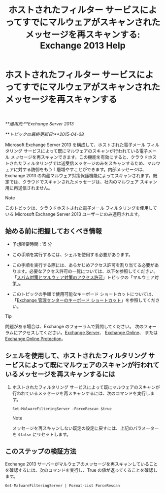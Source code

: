 ﻿---
title: 'ホストされたフィルター サービスによってすでにマルウェアがスキャンされたメッセージを再スキャンする: Exchange 2013 Help'
TOCTitle: ホストされたフィルター サービスによってすでにマルウェアがスキャンされたメッセージを再スキャンする
ms:assetid: ad3b6f65-6399-4a4b-8679-2e4f7f74bbbe
ms:mtpsurl: https://technet.microsoft.com/ja-jp/library/JJ150548(v=EXCHG.150)
ms:contentKeyID: 48269925
ms.date: 04/24/2018
mtps_version: v=EXCHG.150
ms.translationtype: HT
---

# ホストされたフィルター サービスによってすでにマルウェアがスキャンされたメッセージを再スキャンする

 

_**適用先:**Exchange Server 2013_

_**トピックの最終更新日:**2015-04-08_

Microsoft Exchange Server 2013 を構成して、ホストされた電子メール フィルタリング サービスによって既にマルウェアのスキャンが行われている電子メール メッセージを再スキャンできます。この機能を有効にすると、クラウドホストされたフィルタリングでは送受信メッセージのみをスキャンするため、マルウェアに対する防御をもう 1 層増やすことができます。内部メッセージは、Exchange 2013 の内蔵マルウェア対策保護機能によってスキャンされます。既定では、クラウドでスキャンされたメッセージは、社内のマルウェア スキャン用に再送信されません。


> [!NOTE]
> このトピックは、クラウドホストされた電子メール フィルタリングを使用している Microsoft Exchange Server 2013 ユーザーにのみ適用されます。



## 始める前に把握しておくべき情報

  - 予想所要時間 : 15 分

  - この手順を実行するには、シェルを使用する必要があります。

  - この手順を実行する際には、あらかじめアクセス許可を割り当てる必要があります。必要なアクセス許可の一覧については、以下を参照してください。「[スパム対策とマルウェア対策のアクセス許可](anti-spam-and-anti-malware-permissions-exchange-2013-help.md)」トピックの「マルウェア対策」。

  - このトピックの手順で使用可能なキーボード ショートカットについては、「[Exchange 管理センターのキーボード ショートカット](keyboard-shortcuts-in-the-exchange-admin-center-exchange-online-protection-help.md)」を参照してください。


> [!TIP]
> 問題がある場合は、Exchange のフォーラムで質問してください。 次のフォーラムにアクセスしてください。<A href="https://go.microsoft.com/fwlink/p/?linkid=60612">Exchange Server</A>、 <A href="https://go.microsoft.com/fwlink/p/?linkid=267542">Exchange Online</A>、 または <A href="https://go.microsoft.com/fwlink/p/?linkid=285351">Exchange Online Protection</A>。



## シェルを使用して、ホストされたフィルタリング サービスによって既にマルウェアのスキャンが行われているメッセージを再スキャンするには

1.  ホストされたフィルタリング サービスによって既にマルウェアのスキャンが行われているメッセージを再スキャンするには、次のコマンドを実行します。
    
        Set-MalwareFilteringServer -ForceRescan $true
    

    > [!NOTE]
    > メッセージを再スキャンしない既定の設定に戻すには、上記のパラメーターを <CODE>$false</CODE> にリセットします。



## このステップの検証方法

Exchange 2013 サーバーがマルウェアのメッセージを再スキャンしていることを確認するには、次のコマンドを実行し、True の値が返ってくることを確認します。

    Get-MalwareFilteringServer | Format-List ForceRescan


